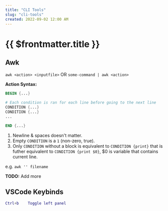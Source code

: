 ```yaml
---
title: "CLI Tools"
slug: "cli-tools"
created: 2022-09-02 12:00 AM
---
```


# {{ $frontmatter.title }}

## Awk

`awk <action> <inputfile>` OR `some-command | awk <action>`

**Action Syntax:**

```awk
BEGIN {...}

# Each condition is ran for each line before going to the next line
CONDITION {...}
CONDITION {...}
...

END {...}
```

1. Newline & spaces doesn't matter.
2. Empty `CONDITION` is a `1` (non-zero, true).
3. Only `CONDITION` without a block is equivalent to `CONDITION {print}` that is futher equivalent to `CONDITION {print $0}`, $0 is variable that contains current line.

e.g. `awk '' filename`

**TODO:** Add more

## VSCode Keybinds

```lua
Ctrl+b    Toggle left panel
```
